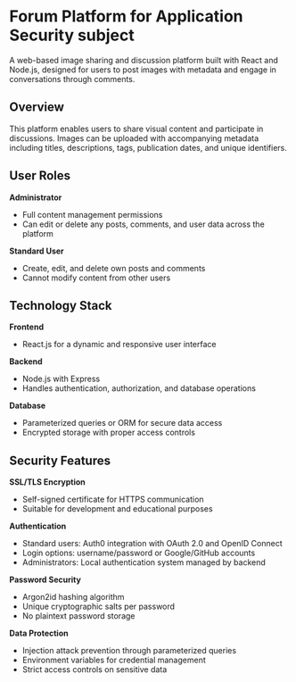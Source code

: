 # Forum Platform for Application Security subject

A web-based image sharing and discussion platform built with React and Node.js, designed for users to post images with metadata and engage in conversations through comments.

## Overview

This platform enables users to share visual content and participate in discussions. Images can be uploaded with accompanying metadata including titles, descriptions, tags, publication dates, and unique identifiers.

## User Roles

**Administrator**
- Full content management permissions
- Can edit or delete any posts, comments, and user data across the platform

**Standard User**
- Create, edit, and delete own posts and comments
- Cannot modify content from other users

## Technology Stack

**Frontend**
- React.js for a dynamic and responsive user interface

**Backend**
- Node.js with Express
- Handles authentication, authorization, and database operations

**Database**
- Parameterized queries or ORM for secure data access
- Encrypted storage with proper access controls

## Security Features

**SSL/TLS Encryption**
- Self-signed certificate for HTTPS communication
- Suitable for development and educational purposes

**Authentication**
- Standard users: Auth0 integration with OAuth 2.0 and OpenID Connect
- Login options: username/password or Google/GitHub accounts
- Administrators: Local authentication system managed by backend

**Password Security**
- Argon2id hashing algorithm
- Unique cryptographic salts per password
- No plaintext password storage

**Data Protection**
- Injection attack prevention through parameterized queries
- Environment variables for credential management
- Strict access controls on sensitive data
